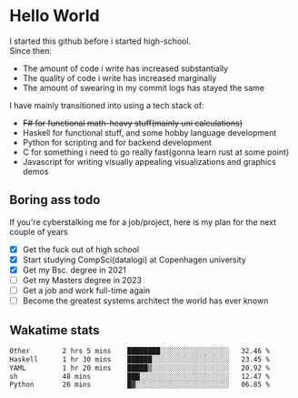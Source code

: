 # Hello World

I started this github before i started high-school.  
Since then:
- The amount of code i write has increased substantially
- The quality of code i write has increased marginally
- The amount of swearing in my commit logs has stayed the same

I have mainly transitioned into using a tech stack of:
- ~~F# for functional math-heavy stuff(mainly uni calculations)~~
- Haskell for functional stuff, and some hobby language development
- Python for scripting and for backend development
- C for something i need to go really fast(gonna learn rust at some point)
- Javascript for writing visually appealing visualizations and graphics demos

## Boring ass todo
If you're cyberstalking me for a job/project, here is my plan for the next couple of years
- [x] Get the fuck out of high school
- [x] Start studying CompSci(datalogi) at Copenhagen university
- [x] Get my Bsc. degree in 2021
- [ ] Get my Masters degree in 2023
- [ ] Get a job and work full-time again
- [ ] Become the greatest systems architect the world has ever known

## Wakatime stats
<!--START_SECTION:waka-->

```txt
Other        2 hrs 5 mins    ████████░░░░░░░░░░░░░░░░░   32.46 %
Haskell      1 hr 30 mins    ██████░░░░░░░░░░░░░░░░░░░   23.45 %
YAML         1 hr 20 mins    █████▒░░░░░░░░░░░░░░░░░░░   20.92 %
sh           48 mins         ███░░░░░░░░░░░░░░░░░░░░░░   12.47 %
Python       26 mins         █▓░░░░░░░░░░░░░░░░░░░░░░░   06.85 %
```

<!--END_SECTION:waka-->
